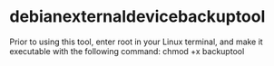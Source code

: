 # debianexternaldevicebackuptool

Prior to using this tool, enter root in your Linux terminal, and make it executable with the following command:
chmod +x backuptool
